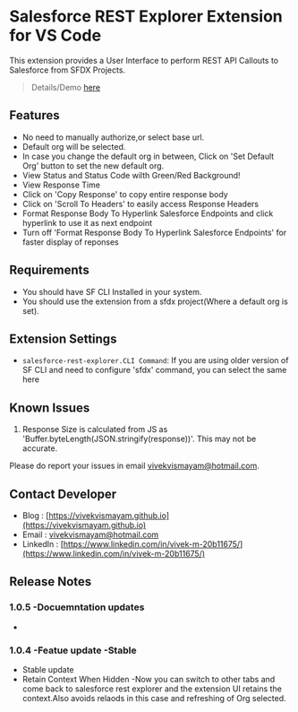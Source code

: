 # Salesforce REST Explorer Extension for VS Code

This extension provides a User Interface to perform REST API Callouts to Salesforce from SFDX Projects.

>Details/Demo [here](https://vivekvismayam.github.io/posts/salesforce-rest-explorer-1/)

## Features

- No need to manually authorize,or select base url. 
- Default org will be selected.
- In case you change the default org in between, Click on 'Set Default Org' button to set the new default org.
- View Status and Status Code wilth Green/Red Background!
- View Response Time
- Click on 'Copy Response' to copy entire response body
- Click on 'Scroll To Headers' to easily access Response Headers
- Format Response Body To Hyperlink Salesforce Endpoints and click hyperlink to use it as next endpoint
- Turn off 'Format Response Body To Hyperlink Salesforce Endpoints' for faster display of reponses

## Requirements

- You should have SF CLI Installed in your system.
- You should use the extension from a sfdx project(Where a default org is set).

## Extension Settings

* `salesforce-rest-explorer.CLI Command`: If you are using older version of SF CLI and need to configure 'sfdx' command, you can select the same here

## Known Issues

1. Response Size is calculated from JS as 'Buffer.byteLength(JSON.stringify(response))'. This may not be accurate.

Please do report your issues in email vivekvismayam@hotmail.com.

## Contact Developer
- Blog : [https://vivekvismayam.github.io](https://vivekvismayam.github.io) 
- Email : [vivekvismayam@hotmail.com](mailto:vivekvismayam@hotmail.com)
- LinkedIn : [https://www.linkedin.com/in/vivek-m-20b11675/](https://www.linkedin.com/in/vivek-m-20b11675/)

## Release Notes

### 1.0.5 -Docuemntation updates
- 
### 1.0.4 -Featue update -Stable
- Stable update
- Retain Context When Hidden -Now you can switch to other tabs and come back to salesforce rest explorer and the extension UI retains the context.Also avoids relaods in this case and refreshing of Org selected.  
